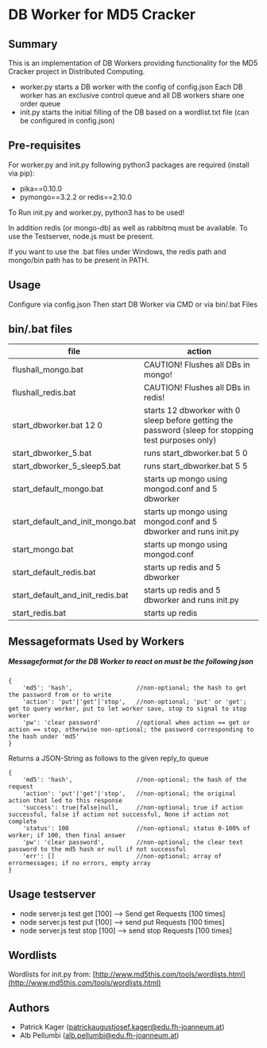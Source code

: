 DB Worker for MD5 Cracker
=========================

Summary
--------
This is an implementation of DB Workers providing functionality for the MD5 Cracker project in Distributed Computing.

- worker.py starts a DB worker with the config of config.json
Each DB worker has an exclusive control queue and all DB workers share one order queue
- init.py starts the initial filling of the DB based on a wordlist.txt file (can be configured in config.json)

Pre-requisites
---------------
For worker.py and init.py following python3 packages are required (install via pip):
- pika==0.10.0
- pymongo==3.2.2 or redis==2.10.0

To Run init.py and worker.py, python3 has to be used!

In addition redis (or mongo-db) as well as rabbitmq must be available.
To use the Testserver, node.js must be present.

If you want to use the .bat files under Windows, the redis path and mongo/bin path has to be present in PATH.

Usage
------
Configure via config.json
Then start DB Worker via CMD or via bin/.bat Files

bin/.bat files
--------------

| file | action |
|--------|--------|
| flushall_mongo.bat | CAUTION! Flushes all DBs in mongo! |
| flushall_redis.bat | CAUTION! Flushes all DBs in redis! |
| start_dbworker.bat 12 0 | starts 12 dbworker with 0 sleep before getting the password (sleep for stopping test purposes only) |
| start_dbworker_5.bat | runs start_dbworker.bat 5 0 |
| start_dbworker_5_sleep5.bat | runs start_dbworker.bat 5 5 |
| start_default_mongo.bat | starts up mongo using mongod.conf and 5 dbworker |
| start_default_and_init_mongo.bat | starts up mongo using mongod.conf and 5 dbworker and runs init.py |
| start_mongo.bat | starts up mongo using mongod.conf |
| start_default_redis.bat | starts up redis and 5 dbworker |
| start_default_and_init_redis.bat | starts up redis and 5 dbworker and runs init.py |
| start_redis.bat | starts up redis |

Messageformats Used by Workers
------------------------------

##### Messageformat for the DB Worker to react on must be the following json
```
{
	'md5': 'hash',					//non-optional; the hash to get the password from or to write
	'action': 'put'|'get'|'stop',	//non-optional; 'put' or 'get'; get to query worker, put to let worker save, stop to signal to stop worker
	'pw': 'clear password'			//optional when action == get or action == stop, otherwise non-optional; the password corresponding to the hash under 'md5'
}
```


Returns a JSON-String as follows to the given reply_to queue
```
{
	'md5': 'hash',					//non-optional; the hash of the request
	'action': 'put'|'get'|'stop',	//non-optional; the original action that led to this response
	'success': true|false|null,		//non-optional; true if action successful, false if action not successful, None if action not complete
	'status': 100					//non-optional; status 0-100% of worker; if 100, then final answer
	'pw': 'clear password',			//non-optional; the clear text password to the md5 hash or null if not successful
	'err': []						//non-optional; array of errormessages; if no errors, empty array
}
```

Usage testserver
-----------------
- node server.js test get [100] --> Send get Requests [100 times]
- node server.js test put [100] --> send put Requests [100 times]
- node server.js test stop [100] --> send stop Requests [100 times]

Wordlists
---------
Wordlists for init.py from: [http://www.md5this.com/tools/wordlists.html](http://www.md5this.com/tools/wordlists.html)

Authors
-------
- Patrick Kager ([patrickaugustjosef.kager@edu.fh-joanneum.at](mailto:patrickaugustjosef.kager@edu.fh-joanneum.at))
- Alb Pellumbi ([alb.pellumbi@edu.fh-joanneum.at](mailto:alb.pellumbi@edu.fh-joanneum.at))